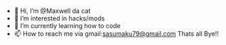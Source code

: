 - 👋 Hi, I’m @Maxwell da cat
- 👀 I’m interested in hacks/mods
- 🌱 I’m currently learning how to code
- 📫 How to reach me via gmail:sasumaku79@gmail.com
Thats all Bye!!

<!---
sukssuks/sukssuks is a ✨ special ✨ repository because its `README.md` (this file) appears on your GitHub profile.
You can click the Preview link to take a look at your changes.
--->
